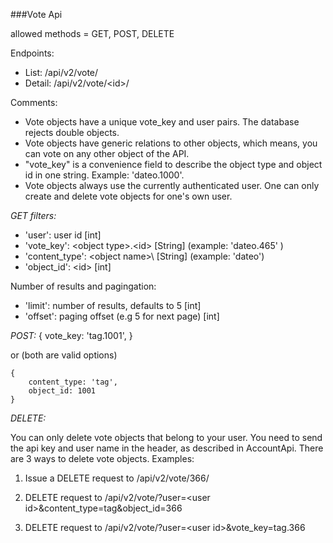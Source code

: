 ###Vote Api

allowed methods = GET, POST, DELETE

Endpoints: 

* List: /api/v2/vote/
* Detail: /api/v2/vote/\<id\>/

Comments:
* Vote objects have a unique vote_key and user pairs. The database rejects double objects.  
* Vote objects have generic relations to other objects, which means, you can vote on any other object of the API.
* "vote_key" is a convenience field to describe the object type and object id in one string. Example: 'dateo.1000'.
* Vote objects always use the currently authenticated user. One can only create and delete vote objects for one's own user.

*GET filters:*

* 'user': user id [int]
* 'vote_key': \<object type\>.\<id\> [String] (example: 'dateo.465' )
* 'content_type': \<object name>\  [String] (example: 'dateo')
* 'object_id': \<id\> [int]

Number of results and pagingation:
* 'limit': number of results, defaults to 5 [int]
* 'offset': paging offset (e.g 5 for next page) [int]


*POST:*
	{
		vote_key: 'tag.1001',
	}

or (both are valid options)

	{
		content_type: 'tag',
		object_id: 1001
	}


*DELETE:*

You can only delete vote objects that belong to your user. You need to send the api key and user name in the header, as described in AccountApi. There are 3 ways to delete vote objects. Examples:

1. Issue a DELETE request to /api/v2/vote/366/

2. DELETE request to /api/v2/vote/?user=\<user id\>&content_type=tag&object_id=366

3. DELETE request to /api/v2/vote/?user=\<user id\>&vote_key=tag.366
